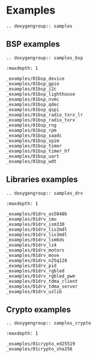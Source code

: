 Examples
========

```{eval-rst}
.. doxygengroup:: samples
```

BSP examples
------------

```{eval-rst}
.. doxygengroup:: samples_bsp
```

```{toctree}
:maxdepth: 1

_examples/01bsp_device
_examples/01bsp_gpio
_examples/01bsp_i2c
_examples/01bsp_lighthouse
_examples/01bsp_nvmc
_examples/01bsp_qdec
_examples/01bsp_qspi
_examples/01bsp_radio_txrx_lr
_examples/01bsp_radio_txrx
_examples/01bsp_rng
_examples/01bsp_rpm
_examples/01bsp_saadc
_examples/01bsp_spim
_examples/01bsp_timer
_examples/01bsp_timer_hf
_examples/01bsp_uart
_examples/01bsp_wdt
```

Libraries examples
------------------

```{eval-rst}
.. doxygengroup:: samples_drv
```

```{toctree}
:maxdepth: 1

_examples/01drv_as5048b
_examples/01drv_imu
_examples/01drv_ism330
_examples/01drv_lis2mdl
_examples/01drv_lis3mdl
_examples/01drv_lsm6ds
_examples/01drv_lz4
_examples/01drv_motors
_examples/01drv_move
_examples/01drv_n25q128
_examples/01drv_pid
_examples/01drv_rgbled
_examples/01drv_rgbled_pwm
_examples/01drv_tdma_client
_examples/01drv_tdma_server
_examples/01drv_uzlib
```

Crypto examples
---------------

```{eval-rst}
.. doxygengroup:: samples_crypto
```

```{toctree}
:maxdepth: 1

_examples/01crypto_ed25519
_examples/01crypto_sha256
```

